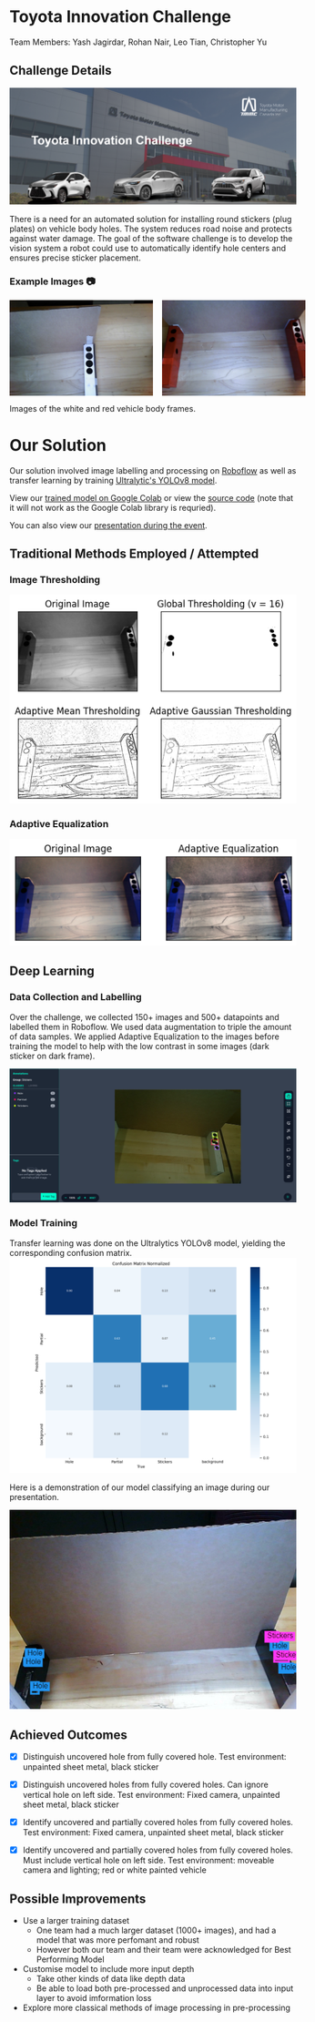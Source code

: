 # Toyota Innovation Challenge

Team Members: Yash Jagirdar, Rohan Nair, Leo Tian, Christopher Yu

## Challenge Details

<img src="./images/toyota_innovation_challenge.png">

There is a need for an automated solution for installing round stickers (plug plates) on vehicle body holes. The system reduces road noise and protects against water damage. The goal of the software challenge is to develop the vision system a robot could use to automatically identify hole centers and ensures precise sticker placement.

### Example Images 📷
<div style="display: flex; align-items: center; gap: 1rem">
<img style="width: 50%; height: 50%" src="./Training Data/Examples/White/10_some_holes_covered.jpg">
<img style="width: 50%; height: 50%" src="./Training Data/Examples/Red/1_no_holes_covered.jpg">
</div>

Images of the white and red vehicle body frames.

# Our Solution

Our solution involved image labelling and processing on [Roboflow](https://roboflow.com/) as well as transfer learning by training [Ultralytic's YOLOv8 model](https://docs.ultralytics.com/).

View our [trained model on Google Colab](https://colab.research.google.com/drive/1VLiiRDIPV27SUa_jskTNK7KiPJ_vsEvu?usp=sharing) or view the [source code](./ToyotaInnovationChallenge.ipynb) (note that it will not work as the Google Colab library is requried).

You can also view our [presentation during the event](./Innovation_Challenge_Presentation.pptx).

## Traditional Methods Employed / Attempted

### Image Thresholding
<img src="./images/thresholding.png">

### Adaptive Equalization
<img src="./images/adaptive_equalization.png">

## Deep Learning

### Data Collection and Labelling

Over the challenge, we collected 150+ images and 500+ datapoints and labelled them in Roboflow. We used data augmentation to triple the amount of data samples. We applied Adaptive Equalization to the images before training the model to help with the low contrast in some images (dark sticker on dark frame).

<img src="./images/roboflow.png">

### Model Training

Transfer learning was done on the Ultralytics YOLOv8 model, yielding the corresponding confusion matrix. 
<img src="./images/confusion_matrix.png">

Here is a demonstration of our model classifying an image during our presentation.

<img src="./images/result.png">

## Achieved Outcomes
- [x] Distinguish uncovered hole from fully covered hole. Test environment: unpainted sheet metal, black sticker

- [x] Distinguish uncovered holes from fully covered holes. Can ignore vertical hole on left side. Test environment: Fixed camera, unpainted sheet metal, black sticker

- [x] Identify uncovered and partially covered holes from fully covered holes. Test environment: Fixed camera, unpainted sheet metal, black sticker

- [x] Identify uncovered and partially covered holes from fully covered holes. Must include vertical hole on left side. Test environment: moveable camera and lighting; red or white painted vehicle

## Possible Improvements

- Use a larger training dataset
    - One team had a much larger dataset (1000+ images), and had a model that was more perfomant and robust
    - However both our team and their team were acknowledged for Best Performing Model
- Customise model to include more input depth
    - Take other kinds of data like depth data
    - Be able to load both pre-processed and unprocessed data into input layer to avoid imformation loss
- Explore more classical methods of image processing in pre-processing
